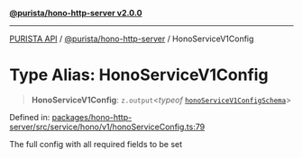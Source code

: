 [**@purista/hono-http-server v2.0.0**](../README.md)

***

[PURISTA API](../../../packages.md) / [@purista/hono-http-server](../README.md) / HonoServiceV1Config

# Type Alias: HonoServiceV1Config

> **HonoServiceV1Config**: `z.output`\<*typeof* [`honoServiceV1ConfigSchema`](../variables/honoServiceV1ConfigSchema.md)\>

Defined in: [packages/hono-http-server/src/service/hono/v1/honoServiceConfig.ts:79](https://github.com/puristajs/purista/blob/master/packages/hono-http-server/src/service/hono/v1/honoServiceConfig.ts#L79)

The full config with all required fields to be set
